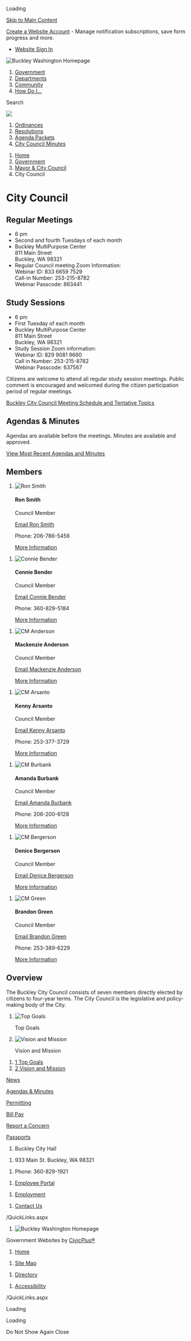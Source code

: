 Loading

[Skip to Main Content](https://www.cityofbuckley.com/250/City-Council/)

[Create a Website Account](https://www.cityofbuckley.com/MyAccount/ProfileCreate) - Manage notification subscriptions, save form progress and more.   

- [Website Sign In](https://www.cityofbuckley.com/MyAccount)

![Buckley Washington Homepage](https://www.cityofbuckley.com/ImageRepository/Document?documentID=910)

1. [Government](https://www.cityofbuckley.com/206/Government)
2. [Departments](https://www.cityofbuckley.com/207/Departments)
3. [Community](https://www.cityofbuckley.com/208/Community)
4. [How Do I...](https://www.cityofbuckley.com/9/How-Do-I)

Search

![](https://www.cityofbuckley.com/ImageRepository/Document?documentID=956)

1. [Ordinances](https://www.cityofbuckley.com/252/Ordinances)
2. [Resolutions](https://www.cityofbuckley.com/251/Resolutions)
3. [Agenda Packets](https://www.cityofbuckley.com/356/Agenda-Packets)
4. [City Council Minutes](https://www.cityofbuckley.com/357/City-Council-Minutes)

<!--THE END-->

1. [Home](https://www.cityofbuckley.com)
2. [Government](https://www.cityofbuckley.com/206/Government)
3. [Mayor &amp; City Council](https://www.cityofbuckley.com/236/Mayor-City-Council)
4. City Council

# City Council

## Regular Meetings

- 6 pm
- Second and fourth Tuesdays of each month
- Buckley MultiPurpose Center  
  811 Main Street  
  Buckley, WA 98321
- Regular Council meeting Zoom Information:  
  Webinar ID: 833 6659 7529  
  Call-in Number: 253-215-8782  
  Webinar Passcode: 863441

## Study Sessions

- 6 pm
- First Tuesday of each month
- Buckley MultiPurpose Center  
  811 Main Street  
  Buckley, WA 98321
- Study Session Zoom information:  
  Webinar ID: 829 9081 9660  
  Call in Number: 253-215-8782  
  Webinar Passcode: 637567

Citizens are welcome to attend all regular study session meetings. Public comment is encouraged and welcomed during the citizen participation period of regular meetings.

[Buckley City Council Meeting Schedule and Tentative Topics](https://cityofbuckleywa-my.sharepoint.com/:w:/g/personal/cbrunell_cityofbuckley_com/Ef2zK85kLbBEu353nPV4Yd0B9GfK2sEmXWmgnJS_Guy8xA?rtime=HE9b3HiC3Ug)

## Agendas &amp; Minutes

Agendas are available before the meetings. Minutes are available and approved.

[View Most Recent Agendas and Minutes](https://www.cityofbuckley.com/AgendaCenter/City-Council-3)

## Members

1. ![Ron Smith](https://www.cityofbuckley.com/ImageRepository/Document?documentID=519 "Ron Smith")
   
   #### Ron Smith
   
   Council Member
   
   [Email Ron Smith](mailto:rsmith@cityofbuckley.com)
   
   Phone: 206-786-5456
   
   [More Information](https://www.cityofbuckley.com/directory.aspx?eid=23)

<!--THE END-->

1. ![Connie Bender](https://www.cityofbuckley.com/ImageRepository/Document?documentID=518 "Connie Bender")
   
   #### Connie Bender
   
   Council Member
   
   [Email Connie Bender](mailto:cbender@cityofbuckley.com)
   
   Phone: 360-829-5184
   
   [More Information](https://www.cityofbuckley.com/directory.aspx?eid=24)

<!--THE END-->

1. ![CM Anderson](https://www.cityofbuckley.com/ImageRepository/Document?documentID=1133 "CM Anderson")
   
   #### Mackenzie Anderson
   
   Council Member
   
   [Email Mackenzie Anderson](mailto:mbreeden@cityofbuckley.com)
   
   [More Information](https://www.cityofbuckley.com/directory.aspx?eid=25)

<!--THE END-->

1. ![CM Arsanto](https://www.cityofbuckley.com/ImageRepository/Document?documentID=1142 "CM Arsanto")
   
   #### Kenny Arsanto
   
   Council Member
   
   [Email Kenny Arsanto](mailto:karsanto@cityofbuckley.com)
   
   Phone: 253-377-3729
   
   [More Information](https://www.cityofbuckley.com/directory.aspx?eid=26)

<!--THE END-->

1. ![CM Burbank](https://www.cityofbuckley.com/ImageRepository/Document?documentID=1140 "CM Burbank")
   
   #### Amanda Burbank
   
   Council Member
   
   [Email Amanda Burbank](mailto:aburbank@cityofbuckley.com)
   
   Phone: 206-200-6128
   
   [More Information](https://www.cityofbuckley.com/directory.aspx?eid=27)

<!--THE END-->

1. ![CM Bergerson](https://www.cityofbuckley.com/ImageRepository/Document?documentID=1134 "CM Bergerson")
   
   #### Denice Bergerson
   
   Council Member
   
   [Email Denice Bergerson](mailto:dbergerson@cityofbuckley.com)
   
   [More Information](https://www.cityofbuckley.com/directory.aspx?eid=28)

<!--THE END-->

1. ![CM Green](https://www.cityofbuckley.com/ImageRepository/Document?documentID=1136 "CM Green")
   
   #### Brandon Green
   
   Council Member
   
   [Email Brandon Green](mailto:bgreen@cityofbuckley.com)
   
   Phone: 253-389-6229
   
   [More Information](https://www.cityofbuckley.com/directory.aspx?eid=29)

## Overview

The Buckley City Council consists of seven members directly elected by citizens to four-year terms. The City Council is the legislative and policy-making body of the City.

1. ![Top Goals](https://www.cityofbuckley.com/ImageRepository/Document?documentID=524 "Top Goals")
   
   Top Goals
2. ![Vision and Mission](https://www.cityofbuckley.com/ImageRepository/Document?documentID=525 "Vision and Mission")
   
   Vision and Mission

<!--THE END-->

1. [1 Top Goals](https://www.cityofbuckley.com/250/City-Council/)
2. [2 Vision and Mission](https://www.cityofbuckley.com/250/City-Council/)

[News](https://www.cityofbuckley.com/CivicAlerts.aspx)

[Agendas &amp; Minutes](https://www.cityofbuckley.com/AgendaCenter)

[Permitting](https://www.cityofbuckley.com/274/Permit-Center)

[Bill Pay](https://www.invoicecloud.com/portal/%28S%28kx4mclyfukb4c3y5rokov3pl%29%29/2/Site2.aspx?G=18078871-ea8b-4445-a254-7588a630f892)

[Report a Concern](https://seeclickfix.com/web_portal/tbsTGjy4wsqv8LzzrUk15ayx/issues/map?lat=47.16300499999999&lng=-122.02588600000001&max_lat=47.17553580907123&max_lng=-121.99327033837896&min_lat=47.150471234551645&mi)

[Passports](https://www.cityofbuckley.com/283/Passport-Services)

1. Buckley City Hall

<!--THE END-->

1. 933 Main St. Buckley, WA 98321

<!--THE END-->

1. Phone: 360-829-1921

<!--THE END-->

1. [Employee Portal](https://www.cityofbuckley.com/341/Employee-Portal)

<!--THE END-->

1. [Employment](https://www.cityofbuckley.com/237/Employment)

<!--THE END-->

1. [Contact Us](https://www.cityofbuckley.com/FormCenter/Contact-Form-5/Contact-Us-47)

<!--THE END-->

/QuickLinks.aspx

1. ![Buckley Washington Homepage](https://www.cityofbuckley.com/ImageRepository/Document?documentId=915)

Government Websites by [CivicPlus®](https://connect.civicplus.com/referral)

1. [Home](https://www.cityofbuckley.com)

<!--THE END-->

1. [Site Map](https://www.cityofbuckley.com/sitemap)

<!--THE END-->

1. [Directory](https://www.cityofbuckley.com/directory.aspx)

<!--THE END-->

1. [Accessibility](https://www.cityofbuckley.com/site/accessibility)

/QuickLinks.aspx

Loading

Loading

Do Not Show Again Close